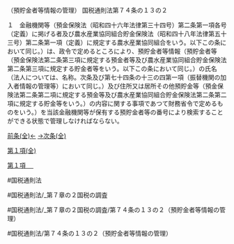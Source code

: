 （預貯金者等情報の管理）
国税通則法第７４条の１３の２

１　金融機関等（預金保険法（昭和四十六年法律第三十四号）第二条第一項各号（定義）に掲げる者及び農水産業協同組合貯金保険法（昭和四十八年法律第五十三号）第二条第一項（定義）に規定する農水産業協同組合をいう。以下この条において同じ。）は、政令で定めるところにより、預貯金者等情報（預貯金者等（預金保険法第二条第三項に規定する預金者等及び農水産業協同組合貯金保険法第二条第三項に規定する貯金者等をいう。以下この条において同じ。）の氏名（法人については、名称。次条及び第七十四条の十三の四第一項（振替機関の加入者情報の管理等）において同じ。）及び住所又は居所その他預貯金等（預金保険法第二条第二項に規定する預金等及び農水産業協同組合貯金保険法第二条第二項に規定する貯金等をいう。）の内容に関する事項であつて財務省令で定めるものをいう。）を当該金融機関等が保有する預貯金者等の番号により検索することができる状態で管理しなければならない。

[前条(全)←](国税通則法＿＿＿＿＿第７４条の１３_.md)    [→次条(全)](国税通則法＿＿＿＿＿第７４条の１３の３_.md)

[第１項(全)](国税通則法＿＿＿＿＿第７４条の１３の２第１項_.md)  

[第１項 　 ](国税通則法＿＿＿＿＿第７４条の１３の２第１項.md)  

#国税通則法

#国税通則法/_第７章の２国税の調査

#国税通則法/_第７章の２国税の調査/第７４条の１３の２（預貯金者等情報の管理）

#国税通則法/第７４条の１３の２（預貯金者等情報の管理）

